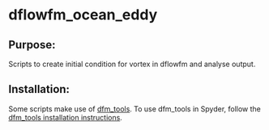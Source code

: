 # dflowfm_ocean_eddy

## Purpose: 
Scripts to create initial condition for vortex in dflowfm and analyse output.

## Installation:
Some scripts make use of [dfm_tools](https://github.com/openearth/dfm_tools).
To use dfm_tools in Spyder, follow the [dfm_tools installation instructions](https://github.com/openearth/dfm_tools#installation). 
